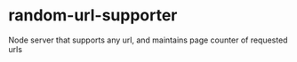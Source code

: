 # random-url-supporter
Node server that supports any url, and maintains page counter of requested urls
